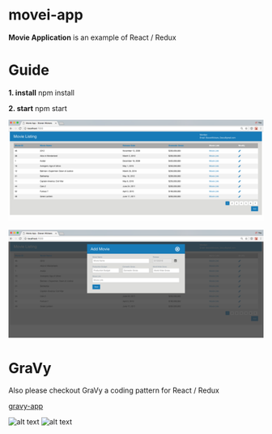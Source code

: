 # movei-app

<p>
<b>Movie Application</b> is an example of React / Redux
</p>

<p><h1>Guide</h1></p>
<p><b>1. install</b> npm install<p>
<p><b>2. start</b> npm start<p>

<p align="center">
   <img src="https://github.com/stevenwickers/movie-app/blob/master/Images/MovieApp.png" />
</p>

<p align="center">
   <img src="https://github.com/stevenwickers/movie-app/blob/master/Images/MovieAppPopup.png" />
</p>

<p><h1>GraVy</h1></p>
<p>Also please checkout GraVy a coding pattern for React / Redux</p>
<p><a href='https://github.com/stevenwickers/gravy-app' target='_blank'>gravy-app</a></p>


![alt text](http://gravytraining.azurewebsites.net/Images/GravyCodingPattern.png)
![alt text](http://gravytraining.azurewebsites.net/Images/mrc_overview.png)
